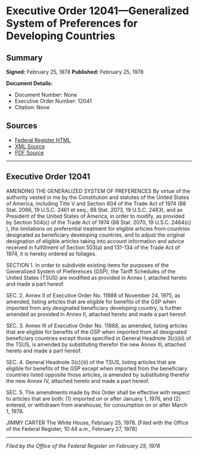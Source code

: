 # Executive Order 12041—Generalized System of Preferences for Developing Countries

## Summary

**Signed:** February 25, 1978
**Published:** February 25, 1978

**Document Details:**
- Document Number: None
- Executive Order Number: 12041
- Citation: None

## Sources
- [Federal Register HTML](https://www.presidency.ucsb.edu/documents/executive-order-12041-generalized-system-preferences-for-developing-countries)
- [XML Source](None)
- [PDF Source](None)

---

## Executive Order 12041

AMENDING THE GENERALIZED SYSTEM OF PREFERENCES
By virtue of the authority vested in me by the Constitution and statutes of the United States of America, including Title V and Section 604 of the Trade Act of 1974 (88 Stat. 2066, 19 U.S.C. 2461 et seq.; 88 Stat. 2073, 19 U.S.C. 2483), and as President of the United States of America, in order to modify, as provided by Section 504(c) of the Trade Act of 1974 (88 Stat. 2070, 19 U.S.C. 2464(c) ), the limitations on preferential treatment for eligible articles from countries designated as beneficiary developing countries, and to adjust the original designation of eligible articles taking into account information and advice received in fulfillment of Section 503(a) and 131-134 of the Trade Act of 1974, it is hereby ordered as foliages.

SECTION 1. In order to subdivide existing items for purposes of the Generalized System of Preferences (GSP), the Tariff Schedules of the United States (TSUS) are modified as provided in Annex I, attached hereto and made a part hereof.

SEC. 2. Annex II of Executive Order No. 11888 of November 24, 1975, as amended, listing articles that are eligible for benefits of the GSP when imported from any designated beneficiary developing country, is further amended as provided in Annex II, attached hereto and made a part hereof.

SEC. 3. Annex III of Executive Order No. 11888, as amended, listing articles that are eligible for benefits of the GSP when imported from all designated beneficiary countries except those specified in General Headnote 3(c)(iii) of the TSUS, is amended by substituting therefor the new Annex III, attached hereto and made a part hereof.

SEC. 4. General Headnote 3(c)(iii) of the TSUS, listing articles that are eligible for benefits of the GSP except when imported from the beneficiary countries listed opposite those articles, is amended by substituting therefor the new Annex IV, attached hereto and made a part hereof.

SEC. 5. The amendments made by this Order shall be effective with respect to articles that are both: (1) imported on or after January 1, 1976, and (2) entered, or withdrawn from warehouse, for consumption on or after March 1, 1978.

JIMMY CARTER
The White House,
February 25, 1978.
[Filed with the Office of the Federal Register, 10:44 a.m., February 27, 1978]

---

*Filed by the Office of the Federal Register on February 25, 1978*
